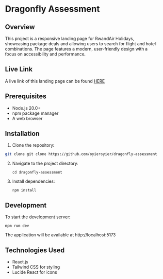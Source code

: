 # Dragonfly Assessment

## Overview

This project is a responsive landing page for RwandAir Holidays, showcasing package deals and allowing users to search for flight and hotel combinations. The page features a modern, user-friendly design with a focus on accessibility and performance.

## Live Link

A live link of this landing page can be found [HERE](https://dragonfly-assessment.vercel.app/)

## Prerequisites

- Node.js 20.0+
- npm package manager
- A web browser

## Installation

1. Clone the repository:

```bash
git clone git clone https://github.com/oyieroyier/dragonfly-assessment.git
```

2.  Navigate to the project directory:

        cd dragonfly-assessment

3.  Install dependencies:

        npm install

## Development

To start the development server:

    npm run dev

The application will be available at http://localhost:5173

## Technologies Used

- React.js
- Tailwind CSS for styling
- Lucide React for icons
